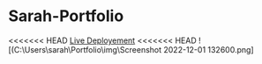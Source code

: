 # Sarah-Portfolio
<<<<<<< HEAD
[Live Deployement](https://Sarah-Portfolio.sarahabazan.repl.co)
<<<<<<< HEAD
![(C:\Users\sarah\Portfolio\img\Screenshot 2022-12-01 132600.png]

